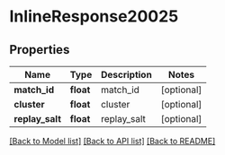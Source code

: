 # InlineResponse20025

## Properties
Name | Type | Description | Notes
------------ | ------------- | ------------- | -------------
**match_id** | **float** | match_id | [optional] 
**cluster** | **float** | cluster | [optional] 
**replay_salt** | **float** | replay_salt | [optional] 

[[Back to Model list]](../README.md#documentation-for-models) [[Back to API list]](../README.md#documentation-for-api-endpoints) [[Back to README]](../README.md)


